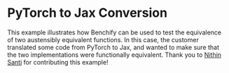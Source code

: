 # PyTorch to Jax Conversion

This example illustrates how Benchify can be used to test the equivalence of two austensibly equivalent functions.  In this case, the customer translated some code from PyTorch to Jax, and wanted to make sure that the two implementations were functionally equivalent.  Thank you to [Nithin Santi](https://www.linkedin.com/in/nithinsonti/) for contributing this example!